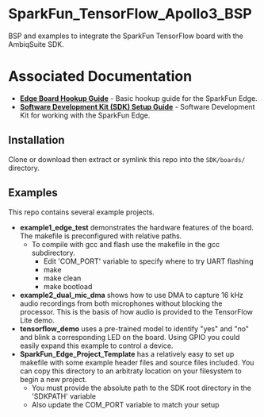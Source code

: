 # SparkFun_TensorFlow_Apollo3_BSP
BSP and examples to integrate the SparkFun TensorFlow board with the AmbiqSuite SDK. 

# Associated Documentation
* **[Edge Board Hookup Guide](https://learn.sparkfun.com/tutorials/sparkfun-edge-hookup-guide)** - Basic hookup guide for the SparkFun Edge.
* **[Software Development Kit (SDK) Setup Guide](https://learn.sparkfun.com/tutorials/using-sparkfun-edge-board-with-ambiq-apollo3-sdk)** - Software Development Kit for working with the SparkFun Edge.


## Installation

Clone or download then extract or symlink this repo into the ```SDK/boards/``` directory. 

## Examples
This repo contains several example projects. 
* **example1_edge_test** demonstrates the hardware features of the board. The makefile is preconfigured with relative paths.
  * To compile with gcc and flash use the makefile in the gcc subdirectory. 
    * Edit 'COM_PORT' variable to specify where to try UART flashing
    * make
    * make clean
    * make bootload
* **example2_dual_mic_dma** shows how to use DMA to capture 16 kHz audio recordings from both microphones without blocking the processor. This is the basis of how audio is provided to the TensorFlow Lite demo.
* **tensorflow_demo** uses a pre-trained model to identify "yes" and "no" and blink a corresponding LED on the board. Using GPIO you could easily expand this example to control a device. 
* **SparkFun_Edge_Project_Template** has a relatively easy to set up makefile with some example header files and source files included. You can copy this directory to an arbitraty location on your filesystem to begin a new project. 
  * You must provide the absolute path to the SDK root directory in the 'SDKPATH' variable
  * Also update the COM_PORT variable to match your setup
